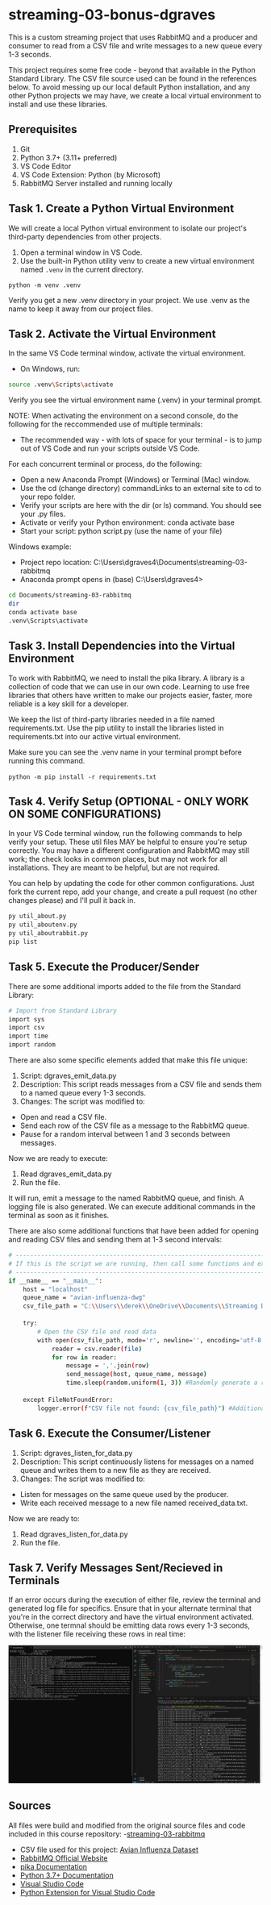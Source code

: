 # streaming-03-bonus-dgraves
This is a custom streaming project that uses RabbitMQ and a producer and consumer to read from a CSV file and write messages to a new queue every 1-3 seconds. 

This project requires some free code - beyond that available in the Python Standard Library.  The CSV file source used can be found in the references below. To avoid messing up our local default Python installation, and any other Python projects we may have, we create a local virtual environment to install and use these libraries.

## Prerequisites

1. Git
2. Python 3.7+ (3.11+ preferred)
3. VS Code Editor
4. VS Code Extension: Python (by Microsoft)
5. RabbitMQ Server installed and running locally

## Task 1. Create a Python Virtual Environment

We will create a local Python virtual environment to isolate our project's third-party dependencies from other projects.

1. Open a terminal window in VS Code.
2. Use the built-in Python utility venv to create a new virtual environment named `.venv` in the current directory.

```shell
python -m venv .venv
```

Verify you get a new .venv directory in your project. 
We use .venv as the name to keep it away from our project files. 

## Task 2. Activate the Virtual Environment

In the same VS Code terminal window, activate the virtual environment.

- On Windows, run: 
```bash
source .venv\Scripts\activate
```

Verify you see the virtual environment name (.venv) in your terminal prompt.

NOTE: When activating the environment on a second console, do the following for the reccommended use of multiple terminals:

- The recommended way - with lots of space for your terminal -  is to jump out of VS Code and run your scripts outside VS Code. 

For each concurrent terminal or process, do the following:

- Open a new Anaconda Prompt (Windows) or Terminal (Mac) window. 
- Use the cd (change directory) commandLinks to an external site to cd to your repo folder. 
- Verify your scripts are here with the dir (or ls) command. You should see your .py files. 
- Activate or verify your Python environment:  conda activate base
- Start your script: python script.py (use the name of  your file)
 

Windows example:

- Project repo location: C:\Users\dgraves4\Documents\streaming-03-rabbitmq
- Anaconda prompt opens in (base) C:\Users\dgraves4>

```bash
cd Documents/streaming-03-rabbitmq
dir
conda activate base
.venv\Scripts\activate
```
## Task 3. Install Dependencies into the Virtual Environment

To work with RabbitMQ, we need to install the pika library.
A library is a collection of code that we can use in our own code.
Learning to use free libraries that others have written to make our projects easier, faster, more reliable is a key skill for a developer.

We keep the list of third-party libraries needed in a file named requirements.txt.
Use the pip utility to install the libraries listed in requirements.txt into our active virtual environment. 

Make sure you can see the .venv name in your terminal prompt before running this command.

`python -m pip install -r requirements.txt`

## Task 4. Verify Setup (OPTIONAL - ONLY WORK ON SOME CONFIGURATIONS)

In your VS Code terminal window, run the following commands to help verify your setup.
These util files MAY be helpful to ensure you're setup correctly. 
You may have a different configuration and RabbitMQ may still work; the check looks in common places, but may not work for all installations. 
They are meant to be helpful, but are not required.

You can help by updating the code for other common configurations. 
Just fork the current repo, add your change, and create a pull request (no other changes please) and I'll pull it back in. 

```bash
py util_about.py
py util_aboutenv.py
py util_aboutrabbit.py
pip list
```
## Task 5. Execute the Producer/Sender

There are some additional imports added to the file from the Standard Library:

```bash
# Import from Standard Library
import sys
import csv
import time
import random
```

There are also some specific elements added that make this file unique:

1. Script: dgraves_emit_data.py
2. Description: This script reads messages from a CSV file and sends them to a named queue every 1-3 seconds.
3. Changes: The script was modified to:
- Open and read a CSV file.
- Send each row of the CSV file as a message to the RabbitMQ queue.
- Pause for a random interval between 1 and 3 seconds between messages.

Now we are ready to execute: 

1. Read dgraves_emit_data.py
2. Run the file. 

It will run, emit a message to the named RabbitMQ queue, and finish. A logging file is also generated.
We can execute additional commands in the terminal as soon as it finishes. 

There are also some additional functions that have been added for opening and reading CSV files and sending them at 1-3 second intervals: 

```bash
# ---------------------------------------------------------------------------
# If this is the script we are running, then call some functions and execute code!
# ---------------------------------------------------------------------------
if __name__ == "__main__":
    host = "localhost"
    queue_name = "avian-influenza-dwg"
    csv_file_path = "C:\\Users\\derek\\OneDrive\\Documents\\Streaming Data\\Week 3\\streaming-03-bonus-dgraves\\avian-influenza.csv"

    try:
        # Open the CSV file and read data
        with open(csv_file_path, mode='r', newline='', encoding='utf-8') as file:
            reader = csv.reader(file)
            for row in reader:
                message = ','.join(row)
                send_message(host, queue_name, message)
                time.sleep(random.uniform(1, 3)) #Randomly generate a row message every 1-3 seconds

    except FileNotFoundError:
        logger.error(f"CSV file not found: {csv_file_path}") #Additional logging if CSV file path is not found
```

## Task 6. Execute the Consumer/Listener
1. Script: dgraves_listen_for_data.py
2. Description: This script continuously listens for messages on a named queue and writes them to a new file as they are received.
3. Changes: The script was modified to:
- Listen for messages on the same queue used by the producer.
- Write each received message to a new file named received_data.txt.

Now we are ready to: 

1. Read dgraves_listen_for_data.py 
2. Run the file.

## Task 7. Verify Messages Sent/Recieved in Terminals

If an error occurs during the execution of either file, review the terminal and generated log file for specifics.  Ensure that in your alternate terminal that you're in the correct directory and have the virtual environment activated. Otherwise, one termnal should be emitting data rows every 1-3 seconds, with the listener file receiving these rows in real time: 

![Multi-Terminal Setup](images/MultiTerminalCSV.png)

## Sources
All files were build and modified from the original source files and code included in this course repository:
-[streaming-03-rabbitmq](https://github.com/denisecase/streaming-03-rabbitmq)

- CSV file used for this project: [Avian Influenza Dataset](https://www.kaggle.com/datasets/jasmeet0516/bird-flu-dataset-avian-influenza)
- [RabbitMQ Official Website](https://www.rabbitmq.com/)
- [pika Documentation](https://pika.readthedocs.io/)
- [Python 3.7+ Documentation](https://docs.python.org/3/)
- [Visual Studio Code](https://code.visualstudio.com/)
- [Python Extension for Visual Studio Code](https://marketplace.visualstudio.com/items?itemName=ms-python.python)

